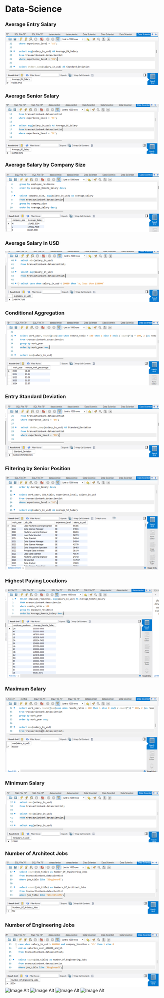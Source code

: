 # Data-Science
### Average Entry Salary
![Image Alt](https://github.com/CynthiaBanjo/Data-Science/blob/main/Average%20EN%20Salary.png)
### Average Senior Salary
![Image Alt](https://github.com/CynthiaBanjo/Data-Science/blob/main/Average%20SE%20salary.png)
### Average Salary by Company Size
![Image Alt](https://github.com/CynthiaBanjo/Data-Science/blob/main/Average%20Salary%20By%20Company%20Size.png)
### Average Salary in USD
![Image Alt](https://github.com/CynthiaBanjo/Data-Science/blob/main/Average%20Salary%20in%20USD.png)
### Conditional Aggregation
![Image Alt](https://github.com/CynthiaBanjo/Data-Science/blob/main/Conditiona%20Aggregation.png)
### Entry Standard Deviation
![Image Alt](https://github.com/CynthiaBanjo/Data-Science/blob/main/EN%20Standard%20Deviation.png)
### Filtering by Senior Position
![Image Alt](https://github.com/CynthiaBanjo/Data-Science/blob/main/Filtering%20by%20Senior%20Position.png)
### Highest Paying Locations
![Image Alt](https://github.com/CynthiaBanjo/Data-Science/blob/main/Highest%20Paying%20Locations.png)
### Maximum Salary
![Image Alt](https://github.com/CynthiaBanjo/Data-Science/blob/main/Maximum%20Salary.png)
### Minimum Salary
![Image Alt](https://github.com/CynthiaBanjo/Data-Science/blob/main/Minimum%20Salary.png)
### Number of Architect Jobs
![Image Alt](https://github.com/CynthiaBanjo/Data-Science/blob/main/Number%20of%20Architect%20Jobs.png)
### Number of Engineering Jobs
![Image Alt](https://github.com/CynthiaBanjo/Data-Science/blob/main/Number%20of%20Engineering%20jobs.png)
![Image Alt]()
![Image Alt]()
![Image Alt]()
![Image Alt]()
